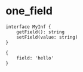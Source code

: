 # one_field

```dexscript
interface MyInf {
    getField(): string
    setField(value: string)
}
```

```dexscript
{
    field: 'hello'
}
```